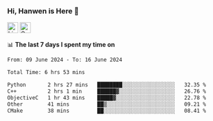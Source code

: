 ### Hi, Hanwen is Here 👋
<p>
	<a href="https://www.linkedin.com/in/liu-hanwen/"><img src="https://img.shields.io/badge/@hanwen-0A66C2?style=flat&logo=LinkedIn&logoColor=white" alt="Linkedin"  height="25px"/></a> 
	<a href="https://scholar.google.com/citations?user=HDF0su0AAAAJ"><img src="https://img.shields.io/badge/scholar-4385FE.svg?&style=plastic&logo=google-scholar&logoColor=white" alt="Google Scholar" height="25px"> </a>
</p>

📊 **The last 7 days I spent my time on** 
<!--START_SECTION:waka-->

```txt
From: 09 June 2024 - To: 16 June 2024

Total Time: 6 hrs 53 mins

Python       2 hrs 27 mins   ████████░░░░░░░░░░░░░░░░░   32.35 %
C++          2 hrs 1 min     ██████▓░░░░░░░░░░░░░░░░░░   26.76 %
ObjectiveC   1 hr 43 mins    █████▓░░░░░░░░░░░░░░░░░░░   22.78 %
Other        41 mins         ██▒░░░░░░░░░░░░░░░░░░░░░░   09.21 %
CMake        38 mins         ██░░░░░░░░░░░░░░░░░░░░░░░   08.41 %
```

<!--END_SECTION:waka-->


<!--
**david990917/david990917** is a ✨ _special_ ✨ repository because its `README.md` (this file) appears on your GitHub profile.

Here are some ideas to get you started:

- 🔭 I’m currently working on ...
- 🌱 I’m currently learning ...
- 👯 I’m looking to collaborate on ...
- 🤔 I’m looking for help with ...
- 💬 Ask me about ...
- 📫 How to reach me: ...
- 😄 Pronouns: ...
- ⚡ Fun fact: ...
-->
